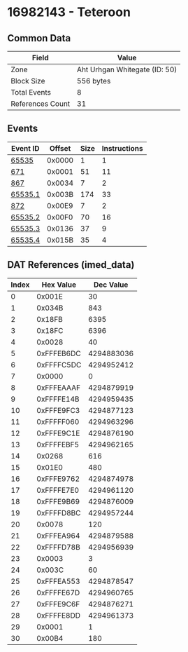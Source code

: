# 16982143 - Teteroon

## Common Data

| Field            | Value                         |
|------------------|-------------------------------|
| Zone             | Aht Urhgan Whitegate (ID: 50) |
| Block Size       | 556 bytes                     |
| Total Events     | 8                             |
| References Count | 31                            |

## Events

| Event ID                | Offset   |   Size |   Instructions |
|-------------------------|----------|--------|----------------|
| [65535](./65535.md)     | 0x0000   |      1 |              1 |
| [671](./671.md)         | 0x0001   |     51 |             11 |
| [867](./867.md)         | 0x0034   |      7 |              2 |
| [65535.1](./65535.1.md) | 0x003B   |    174 |             33 |
| [872](./872.md)         | 0x00E9   |      7 |              2 |
| [65535.2](./65535.2.md) | 0x00F0   |     70 |             16 |
| [65535.3](./65535.3.md) | 0x0136   |     37 |              9 |
| [65535.4](./65535.4.md) | 0x015B   |     35 |              4 |

## DAT References (imed_data)

|   Index | Hex Value   |   Dec Value |
|---------|-------------|-------------|
|       0 | 0x001E      |          30 |
|       1 | 0x034B      |         843 |
|       2 | 0x18FB      |        6395 |
|       3 | 0x18FC      |        6396 |
|       4 | 0x0028      |          40 |
|       5 | 0xFFFEB6DC  |  4294883036 |
|       6 | 0xFFFFC5DC  |  4294952412 |
|       7 | 0x0000      |           0 |
|       8 | 0xFFFEAAAF  |  4294879919 |
|       9 | 0xFFFFE14B  |  4294959435 |
|      10 | 0xFFFE9FC3  |  4294877123 |
|      11 | 0xFFFFF060  |  4294963296 |
|      12 | 0xFFFE9C1E  |  4294876190 |
|      13 | 0xFFFFEBF5  |  4294962165 |
|      14 | 0x0268      |         616 |
|      15 | 0x01E0      |         480 |
|      16 | 0xFFFE9762  |  4294874978 |
|      17 | 0xFFFFE7E0  |  4294961120 |
|      18 | 0xFFFE9B69  |  4294876009 |
|      19 | 0xFFFFD8BC  |  4294957244 |
|      20 | 0x0078      |         120 |
|      21 | 0xFFFEA964  |  4294879588 |
|      22 | 0xFFFFD78B  |  4294956939 |
|      23 | 0x0003      |           3 |
|      24 | 0x003C      |          60 |
|      25 | 0xFFFEA553  |  4294878547 |
|      26 | 0xFFFFE67D  |  4294960765 |
|      27 | 0xFFFE9C6F  |  4294876271 |
|      28 | 0xFFFFE8DD  |  4294961373 |
|      29 | 0x0001      |           1 |
|      30 | 0x00B4      |         180 |
